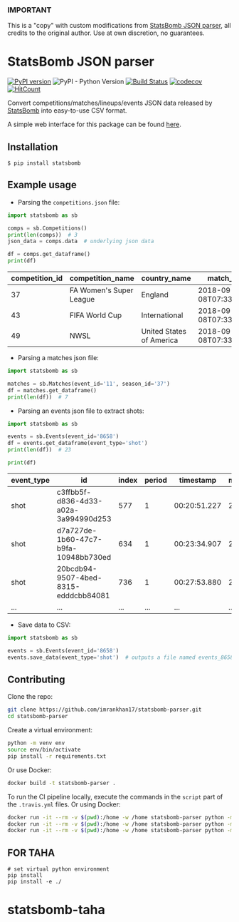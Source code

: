 ### IMPORTANT
This is a "copy" with custom modifications from [StatsBomb JSON parser](https://github.com/imrankhan17/statsbomb-parser), all credits to the original author. Use at own discretion, no guarantees.

# StatsBomb JSON parser

[![PyPI version](https://badge.fury.io/py/statsbomb.svg)](https://pypi.org/project/statsbomb/)
![PyPI - Python Version](https://img.shields.io/pypi/pyversions/statsbomb.svg)
[![Build Status](https://travis-ci.org/imrankhan17/statsbomb-parser.svg?branch=master)](https://travis-ci.org/imrankhan17/statsbomb-parser)
[![codecov](https://codecov.io/gh/imrankhan17/statsbomb-parser/branch/master/graph/badge.svg)](https://codecov.io/gh/imrankhan17/statsbomb-parser)
[![HitCount](http://hits.dwyl.io/imrankhan17/statsbomb.svg)](http://hits.dwyl.io/imrankhan17/statsbomb)

Convert competitions/matches/lineups/events JSON data released by [StatsBomb](https://github.com/statsbomb/open-data) into easy-to-use CSV format.

A simple web interface for this package can be found [here](https://nr815jz59d.execute-api.eu-west-2.amazonaws.com/sb/).

## Installation

`$ pip install statsbomb`

## Example usage

 * Parsing the `competitions.json` file:

```python
import statsbomb as sb

comps = sb.Competitions()
print(len(comps))  # 3
json_data = comps.data  # underlying json data

df = comps.get_dataframe()
print(df)
```

| competition_id | competition_name        | country_name             | match_available            | match_updated              | season_id | season_name |
|----------------|-------------------------|--------------------------|----------------------------|----------------------------|-----------|-------------|
| 37             | FA Women's Super League | England                  | 2018-09-08T07:33:39.356340 | 2018-09-08T07:33:39.356340 | 1         | 2017/2018   |
| 43             | FIFA World Cup          | International            | 2018-09-08T07:33:39.356340 | 2018-09-08T14:30:04.356514 | 3         | 2018        |
| 49             | NWSL                    | United States of America | 2018-09-08T07:33:39.356340 | 2018-09-08T07:33:39.356340 | 3         | 2018        |

 * Parsing a matches json file:

```python
import statsbomb as sb

matches = sb.Matches(event_id='11', season_id='37')
df = matches.get_dataframe()
print(len(df))  # 7
```

 * Parsing an events json file to extract shots:

```python
import statsbomb as sb

events = sb.Events(event_id='8658')
df = events.get_dataframe(event_type='shot')
print(len(df))  # 23

print(df)
```

| event_type | id                                   | index | period | timestamp    | minute | second | possession | possession_team | play_pattern   | off_camera | team    | player            | position             | duration | under_pressure | statsbomb_xg | key_pass_id                          | body_part | type      | outcome | technique   | first_time | follows_dribble | redirect | one_on_one | open_goal | deflected | start_location_x | start_location_y | end_location_x | end_location_y | end_location_z |
|------------|--------------------------------------|-------|--------|--------------|--------|--------|------------|-----------------|----------------|------------|---------|-------------------|----------------------|----------|----------------|--------------|--------------------------------------|-----------|-----------|---------|-------------|------------|-----------------|----------|------------|-----------|-----------|------------------|------------------|----------------|----------------|----------------|
| shot       | c3ffbb5f-d836-4d33-a02a-3a994990d253 | 577   | 1      | 00:20:51.227 | 20     | 51     | 39         | Croatia         | From Free Kick | False      | Croatia | Domagoj Vida      | Left Center Back     | 1.013    |                | 0.05478843   | baafd0a9-1031-46df-82a2-16538d6e94cf | Head      | Open Play | Off T   | Normal      |            |                 |          |            |           |           | 112.0            | 49.0             | 119.0          | 36.7           | 4.7            |
| shot       | d7a727de-1b60-47c7-b9fa-10948bb730ed | 634   | 1      | 00:23:34.907 | 23     | 34     | 45         | Croatia         | From Free Kick | False      | Croatia | Ivan Rakitić      | Left Center Midfield | 2.053    |                | 0.04375982   | 9cc48e31-5a52-4074-97b1-5c3eafdd753d | Left Foot | Open Play | Off T   | Volley      |            |                 |          |            |           |           | 108.0            | 29.0             | 120.0          | 46.9           | 6.1            |
| shot       | 20bcdb94-9507-4bed-8315-edddcbb84081 | 736   | 1      | 00:27:53.880 | 27     | 53     | 53         | Croatia         | From Free Kick | False      | Croatia | Ivan Perišić      | Left Wing            | 0.587    |                | 0.12172278   | 90fdf286-3e32-4646-bcb1-a83a7d51593f | Left Foot | Open Play | Goal    | Half Volley |            | True            |          |            |           | True      | 105.0            | 32.0             | 120.0          | 43.3           | 0.7            |
| ...        | ...                                  | ...   | ...    | ...          | ...    | ...    | ...        | ...             | ...            | ...        | ...     | ...               | ...                  | ...      |     ...        | ...          |  ...                                 | ...       | ...       | ...     | ...         |   ...      | ...             |   ...    | ...        | ...       |  ...      | ...              | ...              | ...            | ...            | ...            |

* Save data to CSV:

```python
import statsbomb as sb

events = sb.Events(event_id='8658')
events.save_data(event_type='shot')  # outputs a file named events_8658_shot.csv
```

## Contributing

Clone the repo:
```bash
git clone https://github.com/imrankhan17/statsbomb-parser.git
cd statsbomb-parser
```

Create a virtual environment:
```bash
python -m venv env
source env/bin/activate
pip install -r requirements.txt
```

Or use Docker:
```bash
docker build -t statsbomb-parser .
```

To run the CI pipeline locally, execute the commands in the `script` part of the `.travis.yml` files.  Or using Docker:
```bash
docker run -it --rm -v $(pwd):/home -w /home statsbomb-parser python -m pycodestyle --max-line-length=119 statsbomb tests *.py
docker run -it --rm -v $(pwd):/home -w /home statsbomb-parser python -m pylint statsbomb tests *.py
docker run -it --rm -v $(pwd):/home -w /home statsbomb-parser python -m pytest --disable-pytest-warnings --cov=statsbomb --cov-report=html --durations=5 tests/
```
## FOR TAHA
```
# set virtual python environment
pip install
pip install -e ./      
```
# statsbomb-taha

